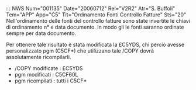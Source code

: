  :  : NWS Num="001135" Date="20060712" Rel="V2R2" Atr="S. Buffoli" Tem="APP" App="C5" Tit="Ordinamento Fonti Controllo Fatture" Sts="20"
Nell'ordinamento delle fonti del controllo fatture sono state invertite le chiavi di ordinamento n° e data documento. In modo gli le fonti saranno ordinate sempre per data documento.

Per ottenere tale risultato è stata modificata la £C5YDS, chi perciò avesse personalizzato pgm (C5CF\*) che utilizzano tale /COPY dovrà assolutamente ricompilarli.

-  /COPY modificate :  £C5YDS
-  pgm modificati :  C5CF60L
-  pgm ricompilati :  tutti i C5CF\*
